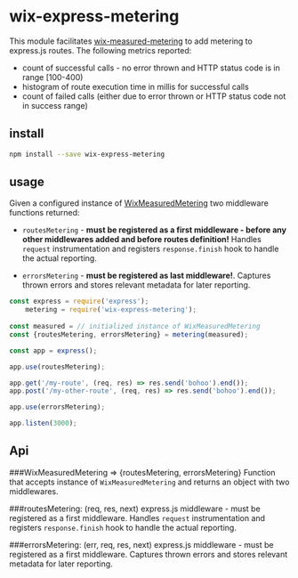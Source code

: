 # wix-express-metering

This module facilitates [wix-measured-metering](../../private/monitoring/wix-measured-metering/README.md) to add 
metering to express.js routes. The following metrics reported:
- count of successful calls - no error thrown and HTTP status code is in range [100-400)
- histogram of route execution time in millis for successful calls
- count of failed calls (either due to error thrown or HTTP status code not in success range)

## install

```bash
npm install --save wix-express-metering
```

## usage

Given a configured instance of [WixMeasuredMetering](../../private/monitoring/wix-measured-metering/lib/wix-measured-metering.js)
two middleware functions returned:
- `routesMetering` - __must be registered as a first middleware - before any other middlewares added and before routes definition!__
Handles `request` instrumentation and registers `response.finish` hook to handle the actual reporting.

- `errorsMetering` - __must be registered as last middleware!__. Captures thrown errors and stores relevant metadata for later reporting. 

```js
const express = require('express');
    metering = require('wix-express-metering');
    
const measured = // initialized instance of WixMeasuredMetering
const {routesMetering, errorsMetering} = metering(measured);

const app = express();

app.use(routesMetering);

app.get('/my-route', (req, res) => res.send('bohoo').end());
app.post('/my-other-route', (req, res) => res.send('bohoo').end());

app.use(errorsMetering);

app.listen(3000);

```

## Api
###WixMeasuredMetering => {routesMetering, errorsMetering}
Function that accepts instance of `WixMeasuredMetering` and returns an object with two middlewares.

###routesMetering: (req, res, next)
express.js middleware - must be registered as a first middleware.
Handles `request` instrumentation and registers `response.finish` hook to handle the actual reporting.

###errorsMetering: (err, req, res, next)
express.js middleware - must be registered as a first middleware.
Captures thrown errors and stores relevant metadata for later reporting.
